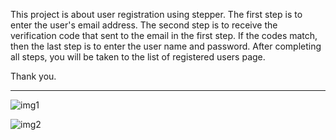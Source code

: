 This project is about user registration using stepper. The first step is to enter the user's email address. The second step is to receive the verification code that sent to the email in the first step. If the codes match, then the last step is to enter the user name and password. After completing all steps, you will be taken to the list of registered users page.

Thank you.

---------------------------------------------------------------------------------------------------------------------------

![img1](https://user-images.githubusercontent.com/84733676/193442621-780da4fd-20f0-49ca-b199-3fac1081df94.png)


![img2](https://user-images.githubusercontent.com/84733676/193442627-a66e2538-c4a6-41f8-bc22-4839fbcf9a8a.png)
